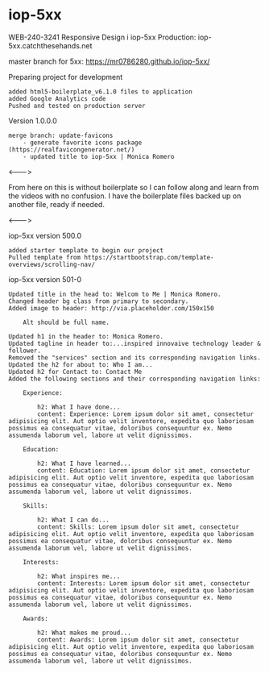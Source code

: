 # iop-5xx

WEB-240-3241 Responsive Design i
iop-5xx Production: iop-5xx.catchthesehands.net

master branch for 5xx: https://mr0786280.github.io/iop-5xx/


Preparing project for development

	added html5-boilerplate_v6.1.0 files to application
	added Google Analytics code
	Pushed and tested on production server


Version 1.0.0.0

	merge branch: update-favicons
		- generate favorite icons package (https://realfavicongenerator.net/)
		- updated title to iop-5xx | Monica Romero
		
<--->

From here on this is without boilerplate so I can follow along and learn from the videos with no confusion. I have the boilerplate files backed up on another file, ready if needed. 

<--->

iop-5xx version 500.0

	added starter template to begin our project
	Pulled template from https://startbootstrap.com/template-overviews/scrolling-nav/
	
iop-5xx version 501-0

	Updated title in the head to: Welcom to Me | Monica Romero.
	Changed header bg class from primary to secondary.
	Added image to header: http://via.placeholder.com/150x150
	
		Alt should be full name.
	
	Updated h1 in the header to: Monica Romero.
	Updated tagline in header to:...inspired innovaive technology leader & follower.
	Removed the "services" section and its corresponding navigation links.
	Updated the h2 for about to: Who I am...
	Updated h2 for Contact to: Contact Me
	Added the following sections and their corresponding navigation links:
	
		Experience:
			
			h2: What I have done...
			content: Experience: Lorem ipsum dolor sit amet, consectetur adipisicing elit. Aut optio velit inventore, expedita quo laboriosam possimus ea consequatur vitae, doloribus consequuntur ex. Nemo assumenda laborum vel, labore ut velit dignissimos.
			
		Education:
		
			h2: What I have learned...
			content: Education: Lorem ipsum dolor sit amet, consectetur adipisicing elit. Aut optio velit inventore, expedita quo laboriosam possimus ea consequatur vitae, doloribus consequuntur ex. Nemo assumenda laborum vel, labore ut velit dignissimos.
			
		Skills:
		
			h2: What I can do...
			content: Skills: Lorem ipsum dolor sit amet, consectetur adipisicing elit. Aut optio velit inventore, expedita quo laboriosam possimus ea consequatur vitae, doloribus consequuntur ex. Nemo assumenda laborum vel, labore ut velit dignissimos.
			
		Interests:
		
			h2: What inspires me...
			content: Interests: Lorem ipsum dolor sit amet, consectetur adipisicing elit. Aut optio velit inventore, expedita quo laboriosam possimus ea consequatur vitae, doloribus consequuntur ex. Nemo assumenda laborum vel, labore ut velit dignissimos.
			
		Awards:
		
			h2: What makes me proud...
			content: Awards: Lorem ipsum dolor sit amet, consectetur adipisicing elit. Aut optio velit inventore, expedita quo laboriosam possimus ea consequatur vitae, doloribus consequuntur ex. Nemo assumenda laborum vel, labore ut velit dignissimos.
			

			
	
	
